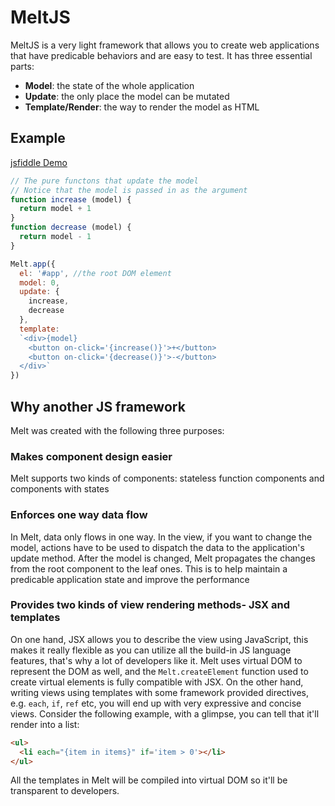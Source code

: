 # MeltJS

MeltJS is a very light framework that allows you to create web applications that have predicable behaviors and are easy to test. It has three essential parts:

* **Model**: the state of the whole application
* **Update**: the only place the model can be mutated
* **Template/Render**: the way to render the model as HTML

## Example
[jsfiddle Demo](https://jsfiddle.net/alex_ou/fomL88qw/)

```javascript
// The pure functons that update the model
// Notice that the model is passed in as the argument
function increase (model) {
  return model + 1
}
function decrease (model) {
  return model - 1
}

Melt.app({
  el: '#app', //the root DOM element
  model: 0,
  update: {
  	increase,
    decrease
  },
  template:
  `<div>{model}
  	<button on-click='{increase()}'>+</button>
    <button on-click='{decrease()}'>-</button>
  </div>`
})

```
## Why another JS framework
Melt was created with the following three purposes:
### Makes component design easier
Melt supports two kinds of components: stateless function components and components with states

### Enforces one way data flow
In Melt, data only flows in one way. In the view, if you want to change the model, actions have to be used to dispatch the data to the application's update method. After the model is changed, Melt propagates the changes from the root component to the leaf ones. This is to help maintain a predicable application state and improve the performance

### Provides two kinds of view rendering methods- JSX and templates
On one hand, JSX allows you to describe the view using JavaScript, this makes it really flexible as you can utilize all the build-in JS language features, that's why a lot of developers like it. Melt uses virtual DOM to represent the DOM as well, and the `Melt.createElement` function used to create virtual elements is fully compatible with JSX.
On the other hand, writing views using templates with some framework provided directives, e.g. `each`, `if`, `ref` etc, you will end up with very expressive and concise views. Consider the following example, with a glimpse, you can tell that it'll render into a list:

```html
<ul>
  <li each="{item in items}" if='item > 0'></li>
</ul>
```
All the templates in Melt will be compiled into virtual DOM so it'll be transparent to developers.
